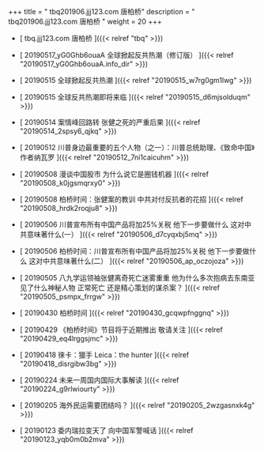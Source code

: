 +++
title = "  tbq201906.jjj123.com 唐柏桥"
description = "  tbq201906.jjj123.com 唐柏桥  "
weight = 20
+++



* [   tbq.jjj123.com 唐柏桥 ]({{< relref "tbq" >}})


* [  20190517_yG0Ghb6ouaA 全球掀起反共热潮（修订版）  ]({{< relref "20190517_yG0Ghb6ouaA.info_dir" >}})


* [ 20190515  全球掀起反共热潮  ]({{< relref "20190515_w7rg0gm1lwg" >}})


* [ 20190515  全球反共热潮即将来临  ]({{< relref "20190515_d6mjsolduqm" >}})


* [ 20190514  案情峰回路转 张健之死的严重后果  ]({{< relref "20190514_2spsy6_qjkq" >}})


* [ 20190512  川普身边最重要的五个人物（之一）：川普总统助理、《致命中国》作者纳瓦罗  ]({{< relref "20190512_7ni1caicuhm" >}})


* [ 20190508  漫谈中国股市 为什么说它是圈钱机器  ]({{< relref "20190508_k0jgsmqrxy0" >}})


* [ 20190508  柏桥时间：张健案的教训 中共对付反抗者的花招  ]({{< relref "20190508_hrdk2roqju8" >}})


* [ 20190506  川普宣布所有中国产品将加25%关税 他下一步要做什么 这对中共意味著什么(一）  ]({{< relref "20190506_d7cyqxbj5mq" >}})


* [ 20190506  柏桥时间：川普宣布所有中国产品将加25%关税 他下一步要做什么 这对中共意味著什么(二）  ]({{< relref "20190506_ap_oczojoza" >}})


* [ 20190505  八九学运领袖张健离奇死亡迷雾重重 他为什么多次抱病去东南亚 见了什么神秘人物 正常死亡 还是精心策划的谋杀案？  ]({{< relref "20190505_psmpx_frrgw" >}})


* [ 20190430  柏桥时间  ]({{< relref "20190430_gcqwpfnggnq" >}})


* [ 20190429  《柏桥时间》节目将于近期推出 敬请关注  ]({{< relref "20190429_eq4lrggsjmc" >}})


* [ 20190418  徠卡：獵手 Leica：the hunter  ]({{< relref "20190418_disrgibw3bg" >}})


* [ 20190224  未来一周国内国际大事解读  ]({{< relref "20190224_g9rlwiourty" >}})


* [ 20190205  海外民运需要团结吗？  ]({{< relref "20190205_2wzgasnxk4g" >}})


* [ 20190123  委内瑞拉变天了 向中国军警喊话  ]({{< relref "20190123_yqb0m0b2mva" >}})

